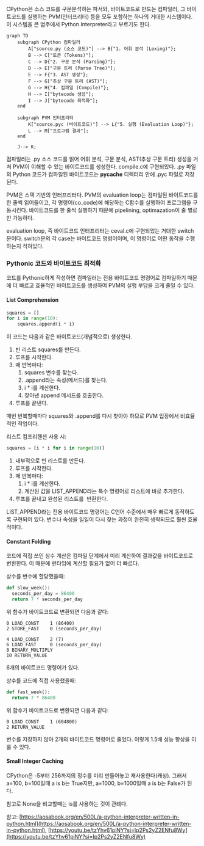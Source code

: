 CPython은 소스 코드를 구문분석하는 파서와, 바이트코드로 만드는 컴파일러, 그 바이트코드를 실행하는 PVM(인터프리터) 등을 모두 포함하는 하나의 거대한 시스템이다. 이 시스템을 큰 범주에서 Python Interpreter라고 부르기도 한다.

```Mermaid
graph TD
    subgraph CPython 컴파일러
        A["source.py (소스 코드)"] --> B{"1. 어휘 분석 (Lexing)"};
        B --> C["토큰 (Tokens)"];
        C --> D{"2. 구문 분석 (Parsing)"};
        D --> E["구문 트리 (Parse Tree)"];
        E --> F{"3. AST 생성"};
        F --> G["추상 구문 트리 (AST)"];
        G --> H{"4. 컴파일 (Compile)"};
        H --> I["bytecode 생성"];
        I --> J["bytecode 최적화"];                
    end

    subgraph PVM 인터프리터
        K["source.pyc (바이트코드)"] --> L{"5. 실행 (Evaluation Loop)"};
        L --> M["프로그램 결과"];
    end

    J--> K;

```
컴파일러는 .py 소스 코드를 읽어 어휘 분석, 구문 분석, AST(추상 구문 트리) 생성을 거쳐 PVM이 이해할 수 있는 바이트코드를 생성한다. compile.c에 구현되있다. .py 파일의 Python 코드가 컴파일된 바이트코드는 __pycache__ 디렉터리 안에 .pyc 파일로 저장된다.

PVM은 스택 기반의 인터프리터다. PVM의 evaluation loop는 컴파일된 바이트코드를 한 줄씩 읽어들이고, 각 명령어(co_code)에 해당하는 C함수를 실행하여 프로그램을 구동시킨다. 바이트코드를 한 줄씩 실행하기 때문에 pipelining, optimazation이 줄 별로만 가능하다.

evaluation loop, 즉 바이트코드 인터프리터는 ceval.c에 구현되있는 거대한 switch문이다. switch문의 각 case는 바이트코드 명령어이며, 이 명령어로 어떤 동작을 수행하는지 적혀있다.

### Pythonic 코드와 바이트코드 최적화
코드를 Pythonic하게 작성하면 컴파일러는 전용 바이트코드 명령어로 컴파일하기 때문에 더 빠르고 효율적인 바이트코드를 생성하여 PVM의 실행 부담을 크게 줄일 수 있다.

#### List Comprehension
```Python
squares = []
for i in range(10):
    squares.append(i * i)
```
이 코드는 다음과 같은 바이트코드(개념적으로) 생성한다.
1. 빈 리스트 squares를 만든다.
2. 루프를 시작한다.
3. 매 반복마다:
    1. squares 변수를 찾는다.
    2. .append라는 속성(메서드)를 찾는다.
    3. i * i를 계산한다.
    4. 찾아낸 append 메서드를 호출한다.
4. 루프를 끝낸다.

매번 반복할때마다 squares와 .append를 다시 찾아야 하므로 PVM 입장에서 비효율적인 작업이다.
 
리스트 컴프리핸션 사용 시:
```Python
squares = [i * i for i in range(10)]
```
1. 내부적으로 빈 리스트를 만든다.
2. 루프를 시작한다.
3. 매 반복마다:
    1. i * i를 계산한다.
    2. 계산된 값을 LIST_APPEND라는 특수 명령어로 리스트에 바로 추가한다.
4. 루프를 끝내고 완성된 리스트를  반환한다.

LIST_APPEND라는 전용 바이트코드 명령어는 C언어 수준에서 매우 빠르게 동작하도록 구현되어 있다. 변수나 속성을 일일이 다시 찾는 과정이 완전히 생략되므로 훨씬 효율적이다.

#### Constant Folding
코드에 직접 쓰인 상수 계산은 컴파일 단계에서 미리 계산하여 결과값을 바이트코드로 변환한다. 이 때문에 런타임에 계산할 필요가 없어 더 빠르다.

상수를 변수에 할당했을때:
```Python
def slow_week():
  seconds_per_day = 86400
  return 7 * seconds_per_day
```

위 함수가 바이트코드로 변환되면 다음과 같다:
```PlainText
0 LOAD_CONST    1 (86400)
2 STORE_FAST    0 (seconds_per_day)

4 LOAD_CONST    2 (7)
6 LOAD_FAST     0 (seconds_per_day)
8 BINARY_MULTIPLY
10 RETURN_VALUE
```
6개의 바이트코드 명령어가 있다.

상수를 코드에 직접 사용했을때:
```Python
def fast_week():
  return 7 * 86400
```

위 함수가 바이트코드로 변환되면 다음과 같다:
```PlainText
0 LOAD_CONST    1 (604800)
2 RETURN_VALUE
```
변수를 저장하지 않아 2개의 바이트코드 명령어로 줄었다.
이렇게 1.5배 성능 향상을 이룰 수 있다.

#### Small Integer Caching
CPython은 -5부터 256까지의 정수를 미리 만들어놓고 재사용한다(캐싱). 그래서 a=100, b=100일때 a is b는 True지만, a=1000, b=1000일때 a is b는 False가 된다.

참고로 None을 비교할때는 is를 사용하는 것이 관례다.

참고: [https://aosabook.org/en/500L/a-python-interpreter-written-in-python.html](https://aosabook.org/en/500L/a-python-interpreter-written-in-python.html), [https://youtu.be/tzYhv61piNY?si=Ip2Ps2yZ2ENfu8Wy](https://youtu.be/tzYhv61piNY?si=Ip2Ps2yZ2ENfu8Wy)